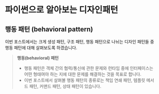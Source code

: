 # 파이썬으로 알아보는 디자인패턴  

## 행동 패턴 (behavioral pattern)
이번 포스트에서는 크게 생성 패턴, 구조 패턴, 행동 패턴으로 나뉘는 디자인 패턴들 중 행동 패턴에 대해 살펴보도록 하겠습니다.  

> **행동(behavioral) 패턴**
>  - 행동 패턴은 객체 간의 협력/통신에 관한 문제와 런타임 중에 인터페이스는 어떤 형태여야 하는 지에 대한 문제를 해결하는 것을 목표로 합니다.
>  - 이번 포스트에서 살펴볼 행동 패턴의 종류로는 책임 연쇄 패턴, 템플릿 메서드 패턴, 커맨드 패턴, 상태 패턴이 있습니다.

